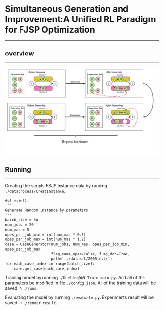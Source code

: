 # Simultaneous Generation and Improvement:A Unified RL Paradigm for FJSP Optimization

---

## overview

---

<img src="./overview.svg" alt="Alt text" title="Optional title" style="">


## Running

---
Creating the scripts FSJP instance data by running `./dataprocess/CreatInstance`.

    def main():
    '''
    Generate Random instance by parameters
    '''
    batch_size = 50
    num_jobs = 20
    num_mas = 5
    opes_per_job_min = int(num_mas * 0.8)
    opes_per_job_max = int(num_mas * 1.2)
    case = CaseGenerator(num_jobs, num_mas, opes_per_job_min, opes_per_job_max,
                         flag_same_opes=False, flag_doc=True,
                         path='../dataset/2005test/')
    for each_case_index in range(batch_size):
        case.get_case(each_case_index)

Training model by running `./DuelingDQN_Train_main.py`. And all of the parameters be modified in file `./config.json`.
All of the training data will be saved in `./runs`.

Evaluating the model by running `./evaluate.py`. Experiments result will be saved in `./render_result`.
